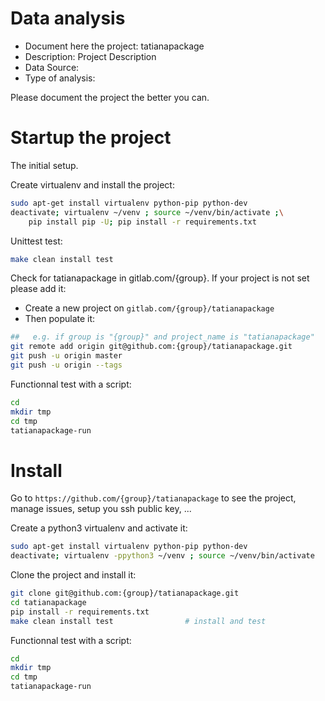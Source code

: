 # Data analysis
- Document here the project: tatianapackage
- Description: Project Description
- Data Source:
- Type of analysis:

Please document the project the better you can.

# Startup the project

The initial setup.

Create virtualenv and install the project:
```bash
sudo apt-get install virtualenv python-pip python-dev
deactivate; virtualenv ~/venv ; source ~/venv/bin/activate ;\
    pip install pip -U; pip install -r requirements.txt
```

Unittest test:
```bash
make clean install test
```

Check for tatianapackage in gitlab.com/{group}.
If your project is not set please add it:

- Create a new project on `gitlab.com/{group}/tatianapackage`
- Then populate it:

```bash
##   e.g. if group is "{group}" and project_name is "tatianapackage"
git remote add origin git@github.com:{group}/tatianapackage.git
git push -u origin master
git push -u origin --tags
```

Functionnal test with a script:

```bash
cd
mkdir tmp
cd tmp
tatianapackage-run
```

# Install

Go to `https://github.com/{group}/tatianapackage` to see the project, manage issues,
setup you ssh public key, ...

Create a python3 virtualenv and activate it:

```bash
sudo apt-get install virtualenv python-pip python-dev
deactivate; virtualenv -ppython3 ~/venv ; source ~/venv/bin/activate
```

Clone the project and install it:

```bash
git clone git@github.com:{group}/tatianapackage.git
cd tatianapackage
pip install -r requirements.txt
make clean install test                # install and test
```
Functionnal test with a script:

```bash
cd
mkdir tmp
cd tmp
tatianapackage-run
```
